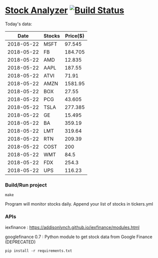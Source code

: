 # [Stock Analyzer](https://ogoyal.github.io/StockAnalyzer/) [![Build Status](https://travis-ci.org/ogoyal/StockAnalyzer.svg?branch=master)](https://travis-ci.org/ogoyal/StockAnalyzer)

Today's data:

| Date| Stocks| Price($) | 
| --- | --- | ---  | 
| 2018-05-22| MSFT| 97.545 | 
| 2018-05-22| FB| 184.705 | 
| 2018-05-22| AMD| 12.835 | 
| 2018-05-22| AAPL| 187.55 | 
| 2018-05-22| ATVI| 71.91 | 
| 2018-05-22| AMZN| 1581.95 | 
| 2018-05-22| BOX| 27.55 | 
| 2018-05-22| PCG| 43.605 | 
| 2018-05-22| TSLA| 277.385 | 
| 2018-05-22| GE| 15.495 | 
| 2018-05-22| BA| 359.19 | 
| 2018-05-22| LMT| 319.64 | 
| 2018-05-22| RTN| 209.39 | 
| 2018-05-22| COST| 200 | 
| 2018-05-22| WMT| 84.5 | 
| 2018-05-22| FDX| 254.3 | 
| 2018-05-22| UPS| 116.23 | 

### Build/Run project

```
make
```

Program will monitor stocks daily. Append your list of stocks in tickers.yml

### APIs
iexfinance : https://addisonlynch.github.io/iexfinance/modules.html

googlefinance 0.7 : Python module to get stock data from Google Finance (DEPRECATED)

```
pip install -r requirements.txt
```
